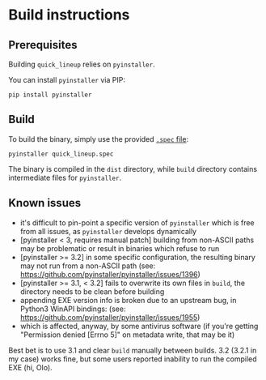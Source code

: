 Build instructions
==================

Prerequisites
-------------

Building `quick_lineup` relies on `pyinstaller`.

You can install `pyinstaller` via PIP:

```
pip install pyinstaller
```

Build
-----

To build the binary, simply use the provided [`.spec` file](quick_lineup.spec):

```
pyinstaller quick_lineup.spec
```

The binary is compiled in the `dist` directory, while `build` directory contains intermediate files for `pyinstaller`.

Known issues
------------

 * it's difficult to pin-point a specific version of `pyinstaller` which is free from all issues, as `pyinstaller` develops dynamically
 * [pyinstaller < 3, requires manual patch] building from non-ASCII paths may be problematic or result in binaries which refuse to run
 * [pyinstaller >= 3.2] in some specific configuration, the resulting binary may not run from a non-ASCII path (see: https://github.com/pyinstaller/pyinstaller/issues/1396)
 * [pyinstaller >= 3.1, < 3.2] fails to overwrite its own files in `build`, the directory needs to be clean before building
 * appending EXE version info is broken due to an upstream bug, in Python3 WinAPI bindings: (see: https://github.com/pyinstaller/pyinstaller/issues/1955)
 * which is affected, anyway, by some antivirus software (if you're getting "Permission denied [Errno 5]" on metadata write, that may be it)

Best bet is to use 3.1 and clear `build` manually between builds. 3.2 (3.2.1 in my case) works fine, but some users reported inability to run the compiled EXE (hi, Olo).
